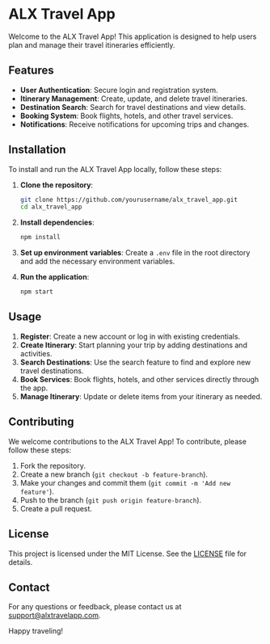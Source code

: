 # ALX Travel App

Welcome to the ALX Travel App! This application is designed to help users plan and manage their travel itineraries efficiently.

## Features

- **User Authentication**: Secure login and registration system.
- **Itinerary Management**: Create, update, and delete travel itineraries.
- **Destination Search**: Search for travel destinations and view details.
- **Booking System**: Book flights, hotels, and other travel services.
- **Notifications**: Receive notifications for upcoming trips and changes.

## Installation

To install and run the ALX Travel App locally, follow these steps:

1. **Clone the repository**:
    ```bash
    git clone https://github.com/yourusername/alx_travel_app.git
    cd alx_travel_app
    ```

2. **Install dependencies**:
    ```bash
    npm install
    ```

3. **Set up environment variables**:
    Create a `.env` file in the root directory and add the necessary environment variables.

4. **Run the application**:
    ```bash
    npm start
    ```

## Usage

1. **Register**: Create a new account or log in with existing credentials.
2. **Create Itinerary**: Start planning your trip by adding destinations and activities.
3. **Search Destinations**: Use the search feature to find and explore new travel destinations.
4. **Book Services**: Book flights, hotels, and other services directly through the app.
5. **Manage Itinerary**: Update or delete items from your itinerary as needed.

## Contributing

We welcome contributions to the ALX Travel App! To contribute, please follow these steps:

1. Fork the repository.
2. Create a new branch (`git checkout -b feature-branch`).
3. Make your changes and commit them (`git commit -m 'Add new feature'`).
4. Push to the branch (`git push origin feature-branch`).
5. Create a pull request.

## License

This project is licensed under the MIT License. See the [LICENSE](LICENSE) file for details.

## Contact

For any questions or feedback, please contact us at support@alxtravelapp.com.

Happy traveling!
